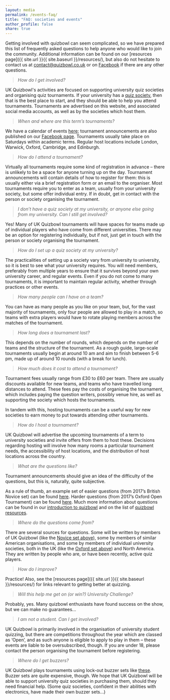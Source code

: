 ```yaml
---
layout: media
permalink: /events-faq/
title: "FAQ: societies and events"
author_profile: false
share: true
---
```


Getting involved with quizbowl can seem complicated, so we have prepared this list of frequently asked questions to help anyone who would like to join the community. Additional information can be found on our [resources page]({{ site.url }}{{ site.baseurl }}/resources/), but also do not hesitate to contact us at <contact@quizbowl.co.uk> or on [Facebook](https://www.facebook.com/quizbowluk/) if there are any other questions.

> *How do I get involved?*

UK Quizbowl's activities are focused on supporting university quiz societies and organising quiz tournaments. If your university has a <a href="{{ site.url }}{{ site.baseurl }}/resources/#student-quiz-societies">quiz society</a>, then that is the best place to start, and they should be able to help you attend tournaments. Tournaments are advertised on this website, and associated social media accounts, as well as by the societies which host them.

> *When and where are this term’s tournaments?*

We have a calendar of events <a href="https://quizbowl.co.uk/events/">here</a>; tournament announcements are also published on our <a href="https://www.facebook.com/quizbowluk/">Facebook page</a>. Tournaments usually take place on Saturdays within academic terms. Regular host locations include London, Warwick, Oxford, Cambridge, and Edinburgh.

> *How do I attend a tournament?*

Virtually all tournaments require some kind of registration in advance – there is unlikely to be a space for anyone turning up on the day. Tournament announcements will contain details of how to register for them: this is usually either via a brief registration form or an email to the organiser. Most tournaments require you to enter as a team, usually from your university society, but some offer individual entry. If in doubt, get in contact with the person or society organising the tournament.


> *I don’t have a quiz society at my university, or anyone else going from my university. Can I still get involved?*

Yes! Many of UK Quizbowl tournaments will have spaces for teams made up of individual players who have come from different universities. There may be an option for registering individually, but if not, just get in touch with the person or society organising the tournament.

> *How do I set up a quiz society at my university?*

The practicalities of setting up a society vary from university to university, so it is best to see what your university requires. You will need members, preferably from multiple years to ensure that it survives beyond your own university career, and regular events. Even if you do not come to many tournaments, it is important to maintain regular activity, whether through practices or other events.
 
> *How many people can I have on a team?*

You can have as many people as you like on your team, but, for the vast majority of tournaments, only four people are allowed to play in a match, so teams with extra players would have to rotate playing members across the matches of the tournament.

> *How long does a tournament last?*

This depends on the number of rounds, which depends on the number of teams and the structure of the tournament. As a rough guide, large-scale tournaments usually begin at around 10 am and aim to finish between 5-6 pm, made up of around 10 rounds (with a break for lunch).

> *How much does it cost to attend a tournament?*

Tournament fees usually range from £30 to £60 per team. There are usually discounts available for new teams, and teams who have travelled long distances to attend. These fees pay the costs of organising the tournament, which includes paying the question writers, possibly venue hire, as well as supporting the society which hosts the tournaments.  

In tandem with this, hosting tournaments can be a useful way for new societies to earn money to put towards attending other tournaments.

> *How do I host a tournament?*

UK Quizbowl will advertise the upcoming tournaments of a term to university societies and invite offers from them to host these. Decisions regarding hosting will involve how many rooms a particular tournament needs, the accessibility of host locations, and the distribution of host locations across the country.

> *What are the questions like?*

Tournament announcements should give an idea of the difficulty of the questions, but this is, naturally, quite subjective.

As a rule of thumb, an example set of easier questions (from 2017’s British Novice set) can be found <a href="{{ site.url }}{{ site.baseurl }}/assets/novice2017.pdf" alt="">here</a>. Harder questions (from 2017’s Oxford Open Tournament) can be found <a href="{{ site.url }}{{ site.baseurl }}/assets/oot2017.pdf" alt="">here</a>. Much more information about questions can be found in our <a href="{{ site.url }}{{ site.baseurl }}/intro/" alt="">introduction to quizbowl</a> and on the list of <a href="{{ site.url }}{{ site.baseurl }}/resources/" alt="">quizbowl resources</a>.

> *Where do the questions come from?*

There are several sources for questions. Some will be written by members of UK Quizbowl (like the <a href="{{ site.url }}{{ site.baseurl }}/assets/novice2017.pdf" alt=""> Novice set above</a>), some by members of similar American organisations, and some by members of individual university societies, both in the UK (like the <a href="{{ site.url }}{{ site.baseurl }}/assets/oot2017.pdf" alt="">Oxford set above</a>) and North America. They are written by people who are, or have been recently, active quiz players.

> *How do I improve?*

Practice! Also, see the [resources page]({{ site.url }}{{ site.baseurl }}/resources/) for links relevant to getting better at quizzing.

> *Will this help me get on (or win?) University Challenge?*

Probably, yes. Many quizbowl enthusiasts have found success on the show, but we can make no guarantees...

> *I am not a student. Can I get involved?*

UK Quizbowl is primarily involved in the organisation of university student quizzing, but there are competitions throughout the year which are classed as ‘Open’, and as such anyone is eligible to apply to play in them – these events are liable to be oversubscribed, though. If you are under 18, please contact the person organising the tournament before registering.

> *Where do I get buzzers?*

UK Quizbowl plays tournaments using lock-out buzzer sets like [these](https://www.andersonbuzzersystems.com/tabletop.html). Buzzer sets are quite expensive, though. We hope that UK Quizbowl will be able to support university quiz societies in purchasing them, should they need financial help. (Some quiz societies, confident in their abilities with electronics, have made their own buzzer sets…)